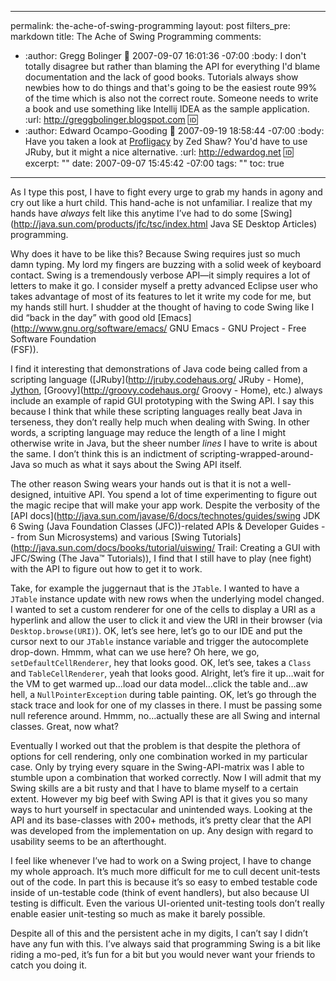 ----- 
permalink: the-ache-of-swing-programming
layout: post
filters_pre: markdown
title: The Ache of Swing Programming
comments: 
- :author: Gregg Bolinger
  :date: 2007-09-07 16:01:36 -07:00
  :body: I don't totally disagree but rather than blaming the API for everything I'd blame documentation and the lack of good books.  Tutorials always show newbies how to do things and that's going to be the easiest route 99% of the time which is also not the correct route.  Someone needs to write a book and use something like Intellij IDEA as the sample application.
  :url: http://greggbolinger.blogspot.com
  :id: 
- :author: Edward Ocampo-Gooding
  :date: 2007-09-19 18:58:44 -07:00
  :body: Have you taken a look at <a href="http://ihate.rubyforge.org/profligacy/sample.html" rel="nofollow">Profligacy</a> by Zed Shaw? You'd have to use JRuby, but it might a nice alternative.
  :url: http://edwardog.net
  :id: 
excerpt: ""
date: 2007-09-07 15:45:42 -07:00
tags: ""
toc: true
-----
As I type this post, I have to fight every urge to grab my hands in agony and cry out like a hurt child. This hand-ache is not unfamiliar. I realize that my hands have _always_ felt like this anytime I’ve had to do some [Swing](http://java.sun.com/products/jfc/tsc/index.html Java SE Desktop Articles) programming.

Why does it have to be like this? Because Swing requires just so much damn typing. My lord my fingers are buzzing with a solid week of keyboard contact. Swing is a tremendously verbose API—it simply requires a lot of letters to make it go. I consider myself a pretty advanced Eclipse user who takes advantage of most of its features to let it write my code for me, but my hands still hurt. I shudder at the thought of having to code Swing like I did “back in the day” with good old [Emacs](http://www.gnu.org/software/emacs/ GNU Emacs - GNU Project - Free Software Foundation<br></a> (FSF)).

I find it interesting that demonstrations of Java code being called from a scripting language ([JRuby](http://jruby.codehaus.org/ JRuby - Home), [Jython](http://www.jython.org/), [Groovy](http://groovy.codehaus.org/ Groovy - Home), etc.) always include an example of rapid GUI prototyping with the Swing API. I say this because I think that while these scripting languages really beat Java in terseness, they don’t really help much when dealing with Swing. In other words, a scripting language may reduce the length of a line I might otherwise write in Java, but the sheer number _lines_ I have to write is about the same. I don’t think this is an indictment of scripting-wrapped-around-Java so much as what it says about the Swing API itself.

The other reason Swing wears your hands out is that it is not a well-designed, intuitive API. You spend a lot of time experimenting to figure out the magic recipe that will make your app work. Despite the verbosity of the [API docs](http://java.sun.com/javase/6/docs/technotes/guides/swing JDK 6 Swing (Java Foundation Classes (JFC))-related APIs & Developer Guides -- from Sun Microsystems) and various [Swing Tutorials](http://java.sun.com/docs/books/tutorial/uiswing/ Trail: Creating a GUI with JFC/Swing (The Java™ Tutorials)), I find that I still have to play (nee fight) with the API to figure out how to get it to work.

Take, for example the juggernaut that is the `JTable`. I wanted to have a `JTable` instance update with new rows when the underlying model changed. I wanted to set a custom renderer for one of the cells to display a URI as a hyperlink and allow the user to click it and view the URI in their browser (via `Desktop.browse(URI)`). OK, let’s see here, let’s go to our IDE and put the cursor next to our `JTable` instance variable and trigger the autocomplete drop-down. Hmmm, what can we use here? Oh here, we go, `setDefaultCellRenderer`, hey that looks good. OK, let’s see, takes a `Class` and `TableCellRenderer`, yeah that looks good. Alright, let’s fire it up…wait for the VM to get warmed up…load our data model…click the table and…aw hell, a `NullPointerException` during table painting. OK, let’s go through the stack trace and look for one of my classes in there. I must be passing some null reference around. Hmmm, no…actually these are all Swing and internal classes. Great, now what?

Eventually I worked out that the problem is that despite the plethora of options for cell rendering, only one combination worked in my particular case. Only by trying every square in the Swing-API-matrix was I able to stumble upon a combination that worked correctly. Now I will admit that my Swing skills are a bit rusty and that I have to blame myself to a certain extent. However my big beef with Swing API is that it gives you so many ways to hurt yourself in spectacular and unintended ways. Looking at the API and its base-classes with 200+ methods, it’s pretty clear that the API was developed from the implementation on up. Any design with regard to usability seems to be an afterthought.

I feel like whenever I’ve had to work on a Swing project, I have to change my whole approach. It’s much more difficult for me to cull decent unit-tests out of the code. In part this is because it’s so easy to embed testable code inside of un-testable code (think of event handlers), but also because UI testing is difficult. Even the various UI-oriented unit-testing tools don’t really enable easier unit-testing so much as make it barely possible.

Despite all of this and the persistent ache in my digits, I can’t say I didn’t have any fun with this. I’ve always said that programming Swing is a bit like riding a mo-ped, it’s fun for a bit but you would never want your friends to catch you doing it.
